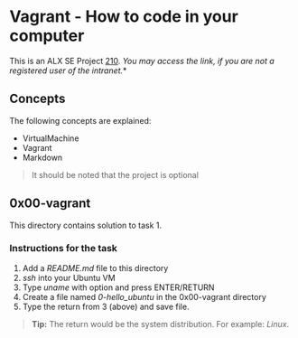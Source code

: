 # Vagrant - How to code in your computer

This is an ALX SE Project [210](https://intranet.alxswe.com/projects/210). *_You may access the link, if you are not a registered user of the intranet._**

## Concepts

The following concepts are explained:

- VirtualMachine
- Vagrant
- Markdown

>It should be noted that the project is optional

## 0x00-vagrant

This directory contains solution to task 1.

### Instructions for the task

1. Add a *README.md* file to this directory
2. *ssh* into your Ubuntu VM
3. Type *uname* with option and press ENTER/RETURN
4. Create a file named *0-hello_ubuntu* in the 0x00-vagrant directory
5. Type the return from 3 (above) and save file.

>**Tip:** The return would be the system distribution. For example: _Linux_.